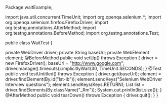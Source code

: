 Package waitExample;

import java.util.concurrent.TimeUnit;
import org.openqa.selenium.*;
import org.openqa.selenium.firefox.FirefoxDriver;
import org.testng.annotations.AfterMethod;
import org.testng.annotations.BeforeMethod;
import org.testng.annotations.Test;

public class WaitTest {

private WebDriver driver;
private String baseUrl;
private WebElement element;
@BeforeMethod
public void setUp() throws Exception {
driver = new FirefoxDriver();
baseUrl = "http://www.google.com";
driver.manage().timeouts().implicitlyWait(30, TimeUnit.SECONDS);
}
@Test
public void testUntitled() throws Exception {
driver.get(baseUrl);
element = driver.findElement(By.id("lst-ib"));
element.sendKeys("Selenium WebDriver Interview questions");
element.sendKeys(Keys.RETURN);
List<WebElement> list = driver.findElements(By.className("_Rm"));
System.out.println(list.size());
}
@AfterMethod
public void tearDown() throws Exception {
driver.quit();
}
}
